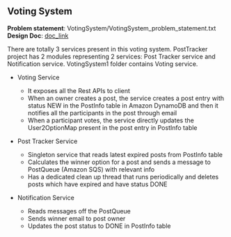 ## Voting System ##

**Problem statement**: VotingSystem/VotingSystem_problem_statement.txt </br>
**Design Doc**: [doc_link](https://docs.google.com/document/d/1dMLvaUTW1AOPfGZnHg1seIuN5jXd82uNSFpQCCAcm8w/edit?usp=sharing)

There are totally 3 services present in this voting system. PostTracker project has 2 modules representing 2 services: Post Tracker service and Notification service. VotingSystem1 folder contains Voting service.

* Voting Service
  * It exposes all the Rest APIs to client
  * When an owner creates a post, the service creates a post entry with status NEW in the PostInfo table in Amazon DynamoDB and then it notifies all the participants in the post through email
  * When a participant votes, the service directly updates the User2OptionMap present in the post entry in PostInfo table

* Post Tracker Service
  * Singleton service that reads latest expired posts from PostInfo table
  * Calculates the winner option for a post and sends a message to PostQueue (Amazon SQS) with relevant info
  * Has a dedicated clean up thread that runs periodically and deletes posts which have expired and have status DONE 

* Notification Service
  * Reads messages off the PostQueue
  * Sends winner email to post owner
  * Updates the post status to DONE in PostInfo table 

